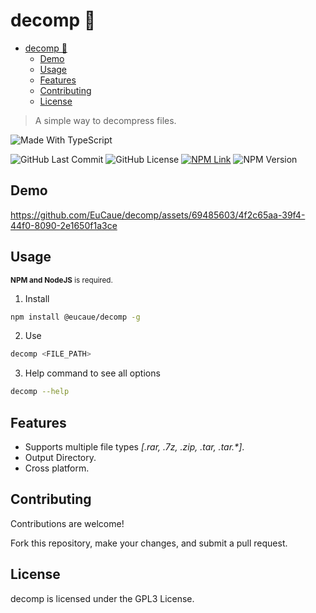 # decomp 📁

<!--toc:start-->
- [decomp 📁](#decomp-📁)
  - [Demo](#demo)
  - [Usage](#usage)
  - [Features](#features)
  - [Contributing](#contributing)
  - [License](#license)
<!--toc:end-->

> A simple way to decompress files.

![Made With TypeScript](https://img.shields.io/badge/Made%20with-TypeScript-blue?style=for-the-badge&logo=TypeScript)

![GitHub Last Commit](https://img.shields.io/github/last-commit/eucaue/decomp.svg)
![GitHub License](https://img.shields.io/github/license/eucaue/decomp)
[![NPM Link](https://img.shields.io/badge/npm-link-blue)](https://www.npmjs.com/package/@eucaue/decomp)
![NPM Version](https://img.shields.io/npm/v/%40eucaue%2Fdecomp)

## Demo



https://github.com/EuCaue/decomp/assets/69485603/4f2c65aa-39f4-44f0-8090-2e1650f1a3ce



## Usage




<small><strong>NPM and NodeJS</strong> is required.</small>

1. Install

```sh
npm install @eucaue/decomp -g
```

2. Use

```sh
decomp <FILE_PATH>
```

3. Help command to see all options

```sh
decomp --help
```

## Features

- Supports multiple file types _[.rar, .7z, .zip, .tar, .tar.*]_.
- Output Directory.
- Cross platform.

## Contributing

Contributions are welcome!

Fork this repository, make your changes, and submit a pull request.

## License

decomp is licensed under the GPL3 License.
